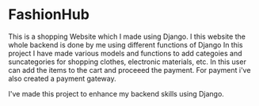 # FashionHub
This is a shopping Website which I made using Django. I this website the whole backend is done by me using different functions of Django
In this project I have made various models and functions to add categoies and suncategories for shopping clothes, electronic materials, etc. In this user can add the items to the cart and proceeed the payment. For payment i've also created a payment gateway.


I've made this project to enhance my backend skills using Django. 
